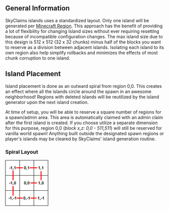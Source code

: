## General Information

SkyClaims islands uses a standardized layout.
Only one island will be generated per [Minecraft Region](http://minecraft.gamepedia.com/Region_file_format).
This approach has the benefit of providing a lot of flexibility for changing Island sizes without ever requiring resetting because of incompatible configuration changes.
The max island size due to this design is 512 x 512 (32 x 32 chunks) minus half of the blocks you want to reserve as a division between adjacent islands.
Isolating each island to its own region also help simplify rollbacks and minimizes the effects of most chunk corruption to one island.

## Island Placement

Island placement is done as an outward spiral from region 0,0.
This creates an effect where all the islands circle around the spawn in an awesome neighborhood!
Regions with deleted islands will be reutilized by the island generator upon the next island creation.

At time of setup, you will be able to reserve a square number of regions for a spawn/admin area.
This area is automatically claimed with an admin claim after the first island is created.
If you choose utilize a separate dimension for this purpose, region 0,0 (_block x,z: 0,0 - 511,511_) will still be reserved for vanilla world spawn!
Anything built outside the designated spawn regions or player's islands may be cleared by SkyClaims' island generation routine.

### Spiral Layout
![Spiral Layout](_images/SpiralLayout.png)
